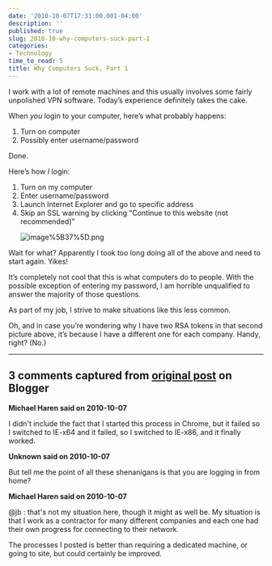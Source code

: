 ```yaml
---
date: '2010-10-07T17:31:00.001-04:00'
description: ''
published: true
slug: 2010-10-why-computers-suck-part-1
categories:
- Technology
time_to_read: 5
title: Why Computers Suck, Part 1
---
```



I work with a lot of remote machines and this usually involves some fairly unpolished VPN software. Today’s experience definitely takes the cake. 

When *you* login to your computer, here’s what probably happens:  <ol>   <li>Turn on computer </li>    <li>Possibly enter username/password </li> </ol>

Done.

Here’s how *I* login:  <ol>   <li>Turn on my computer </li>    <li>Enter username/password </li>    <li>Launch Internet Explorer and go to specific address </li>    <li>Skip an SSL warning by clicking “Continue to this website (not recommended)”      

      

![image%5B37%5D.png](image%5B37%5D.png)</li> </ol>

Wait for what? Apparently I took too long doing all of the above and need to start again. Yikes!

It’s completely not cool that this is what computers do to people. With the possible exception of entering my password, I am horrible unqualified to answer the majority of those questions.

As part of my job, I strive to make situations like this less common.

Oh, and in case you’re wondering why I have two RSA tokens in that second picture above, it’s because I have a different one for each company. Handy, right? (No.)

---

## 3 comments captured from [original post](https://blog.wassupy.com/2010/10/why-computers-suck-part-1.html) on Blogger

**Michael Haren said on 2010-10-07**

I didn't include the fact that I started this process in Chrome, but it failed so I switched to IE-x64 and it failed, so I switched to IE-x86, and it finally worked.

**Unknown said on 2010-10-07**

But tell me the point of all these shenanigans is that you are logging in from home?

**Michael Haren said on 2010-10-07**

@jb : that's not my situation here, though it might as well be. My situation is that I work as a contractor for many different  companies and each one had their own progress for connecting to their network. 

The processes I posted is better than requiring a dedicated machine, or going to site, but could certainly be improved.

